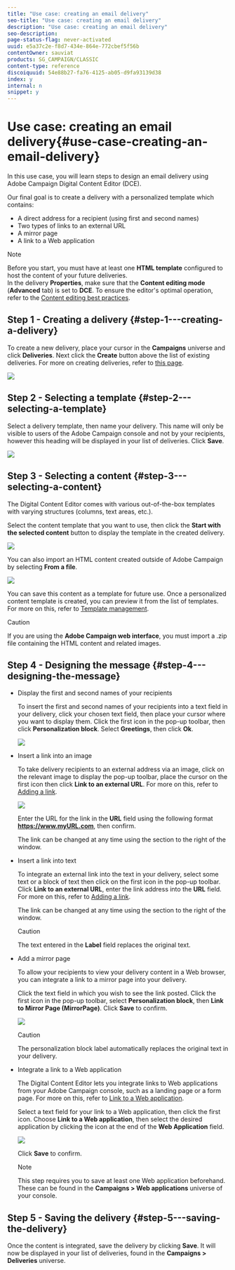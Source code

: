 ```yaml
---
title: "Use case: creating an email delivery"
seo-title: "Use case: creating an email delivery"
description: "Use case: creating an email delivery"
seo-description: 
page-status-flag: never-activated
uuid: e5a37c2e-f8d7-434e-864e-772cbef5f56b
contentOwner: sauviat
products: SG_CAMPAIGN/CLASSIC
content-type: reference
discoiquuid: 54e88b27-fa76-4125-ab05-d9fa93139d38
index: y
internal: n
snippet: y
---
```


# Use case: creating an email delivery{#use-case-creating-an-email-delivery}

In this use case, you will learn steps to design an email delivery using Adobe Campaign Digital Content Editor (DCE).

Our final goal is to create a delivery with a personalized template which contains:

* A direct address for a recipient (using first and second names)
* Two types of links to an external URL
* A mirror page
* A link to a Web application

>[!NOTE]
>
>Before you start, you must have at least one **HTML template** configured to host the content of your future deliveries.  
>In the delivery **Properties**, make sure that the **Content editing mode** (**Advanced** tab) is set to **DCE**. To ensure the editor's optimal operation, refer to the [Content editing best practices](../../web/using/content-editing-best-practices.md).

## Step 1 - Creating a delivery {#step-1---creating-a-delivery}

To create a new delivery, place your cursor in the **Campaigns** universe and click **Deliveries**. Next click the **Create** button above the list of existing deliveries. For more on creating deliveries, refer to [this page](../../delivery/using/about-email-channel.md).

![](assets/delivery_step_1.png)

## Step 2 - Selecting a template {#step-2---selecting-a-template}

Select a delivery template, then name your delivery. This name will only be visible to users of the Adobe Campaign console and not by your recipients, however this heading will be displayed in your list of deliveries. Click **Save**.

![](assets/dce_delivery_model.png)

## Step 3 - Selecting a content {#step-3---selecting-a-content}

The Digital Content Editor comes with various out-of-the-box templates with varying structures (columns, text areas, etc.).

Select the content template that you want to use, then click the **Start with the selected content** button to display the template in the created delivery.

![](assets/dce_select_model.png)

You can also import an HTML content created outside of Adobe Campaign by selecting **From a file**.

![](assets/dce_select_from_file_template.png)

You can save this content as a template for future use. Once a personalized content template is created, you can preview it from the list of templates. For more on this, refer to [Template management](../../web/using/template-management.md).

>[!CAUTION]
>
>If you are using the **Adobe Campaign web interface**, you must import a .zip file containing the HTML content and related images.

## Step 4 - Designing the message {#step-4---designing-the-message}

* Display the first and second names of your recipients

  To insert the first and second names of your recipients into a text field in your delivery, click your chosen text field, then place your cursor where you want to display them. Click the first icon in the pop-up toolbar, then click **Personalization block**. Select **Greetings**, then click **Ok**.

  ![](assets/dce_personalizationblock_greetings.png)

* Insert a link into an image

  To take delivery recipients to an external address via an image, click on the relevant image to display the pop-up toolbar, place the cursor on the first icon then click **Link to an external URL**. For more on this, refer to [Adding a link](../../web/using/use-case--creating-an-email-delivery.md#adding-a-link).

  ![](assets/dce_externalpage.png)

  Enter the URL for the link in the **URL** field using the following format **https://www.myURL.com**, then confirm.

  The link can be changed at any time using the section to the right of the window.

* Insert a link into text

  To integrate an external link into the text in your delivery, select some text or a block of text then click on the first icon in the pop-up toolbar. Click **Link to an external URL**, enter the link address into the **URL** field. For more on this, refer to [Adding a link](../../web/using/use-case--creating-an-email-delivery.md#adding-a-link).

  The link can be changed at any time using the section to the right of the window.

  >[!CAUTION]
  >
  >The text entered in the **Label** field replaces the original text.

* Add a mirror page

  To allow your recipients to view your delivery content in a Web browser, you can integrate a link to a mirror page into your delivery.

  Click the text field in which you wish to see the link posted. Click the first icon in the pop-up toolbar, select **Personalization block**, then **Link to Mirror Page (MirrorPage)**. Click **Save** to confirm.

  ![](assets/dce_mirrorpage.png)

  >[!CAUTION]
  >
  >The personalization block label automatically replaces the original text in your delivery.

* Integrate a link to a Web application

  The Digital Content Editor lets you integrate links to Web applications from your Adobe Campaign console, such as a landing page or a form page. For more on this, refer to [Link to a Web application](../../web/using/use-case--creating-an-email-delivery.md#link-to-a-web-application).

  Select a text field for your link to a Web application, then click the first icon. Choose **Link to a Web application**, then select the desired application by clicking the icon at the end of the **Web Application** field.

  ![](assets/dce_webapp.png)

  Click **Save** to confirm.

  >[!NOTE]
  >
  >This step requires you to save at least one Web application beforehand. These can be found in the **Campaigns > Web applications** universe of your console.

## Step 5 - Saving the delivery {#step-5---saving-the-delivery}

Once the content is integrated, save the delivery by clicking **Save**. It will now be displayed in your list of deliveries, found in the **Campaigns > Deliveries** universe.
